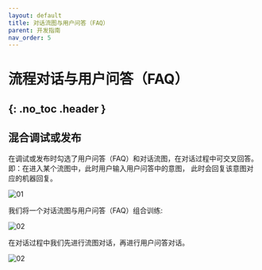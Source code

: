 ```yaml
---
layout: default
title: 对话流图与用户问答（FAQ）
parent: 开发指南
nav_order: 5
---
```


# 流程对话与用户问答（FAQ）
{: .no_toc .header }
---

## 混合调试或发布

在调试或发布时勾选了用户问答（FAQ）和对话流图，在对话过程中可交叉回答。即：在进入某个流图中，此时用户输入用户问答中的意图，
此时会回复该意图对应的机器回复。

![01](/assets/images/tutorial/flow_and_faq/01-flow-and-faq.png)

我们将一个对话流图与用户问答（FAQ）组合训练:

![02](/assets/images/tutorial/flow_and_faq/02-flow-and-faq.png)

在对话过程中我们先进行流图对话，再进行用户问答对话。

![02](/assets/images/tutorial/flow_and_faq/03-flow-and-faq.png)